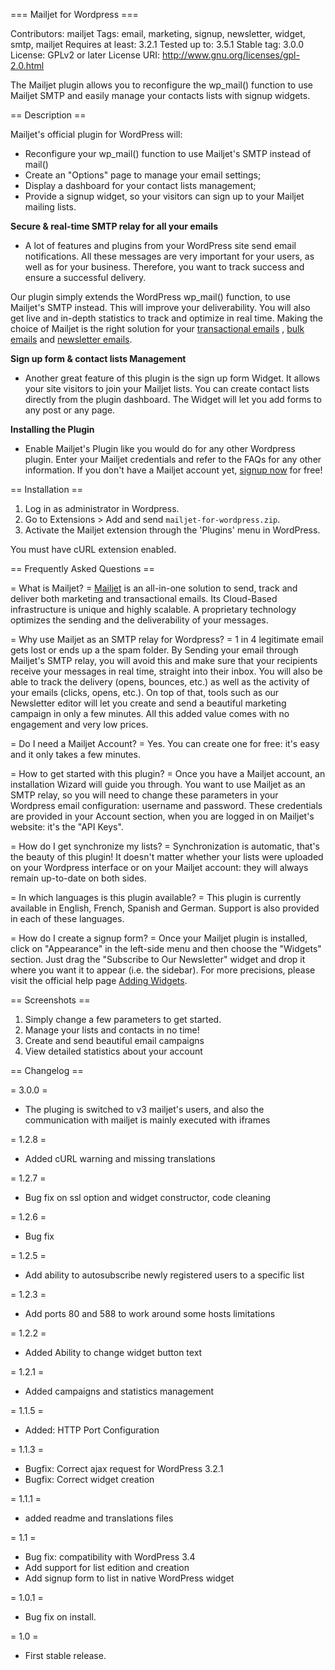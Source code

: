 === Mailjet for Wordpress ===

Contributors: mailjet
Tags: email, marketing, signup, newsletter, widget, smtp, mailjet
Requires at least: 3.2.1
Tested up to: 3.5.1
Stable tag: 3.0.0
License: GPLv2 or later
License URI: http://www.gnu.org/licenses/gpl-2.0.html

The Mailjet plugin allows you to reconfigure the wp_mail() function to use Mailjet SMTP and easily manage your contacts lists with signup widgets.


== Description ==


Mailjet's official plugin for WordPress will:

* Reconfigure your wp_mail() function to use Mailjet's SMTP instead of mail() 
* Create an "Options" page to manage your email settings; 
* Display a dashboard for your contact lists management;
* Provide a signup widget, so your visitors can sign up to your Mailjet mailing lists.


**Secure & real-time SMTP relay for all your emails**
- A lot of features and plugins from your WordPress site send email notifications. All these messages are very important for your users, as well as for your business. Therefore, you want to track success and ensure a successful delivery. 

Our plugin simply extends the WordPress wp_mail() function, to use Mailjet's SMTP instead. This will improve your deliverability. You will also get live and in-depth statistics to track and optimize in real time. Making the choice of Mailjet is the right solution for your [transactional emails](http://www.mailjet.com/features/transactional-email.html) , [bulk emails](http://www.mailjet.com/features/bulk-email.html) and [newsletter emails](https://www.mailjet.com/features/newsletter-service.html).

**Sign up form & contact lists Management**
-  Another great feature of this plugin is the sign up form Widget. It allows your site visitors to join your Mailjet lists. You can create contact lists directly from the plugin dashboard. The Widget will let you add forms to any post or any page.

**Installing the Plugin**
-  Enable Mailjet's Plugin like you would do for any other Wordpress plugin. Enter your Mailjet credentials and refer to the FAQs for any other information. If you don't have a Mailjet account yet, [signup now](http://www.mailjet.com) for free!


== Installation ==


1. Log in as administrator in Wordpress.
2. Go to Extensions > Add and send `mailjet-for-wordpress.zip`.
3. Activate the Mailjet extension through the 'Plugins' menu in WordPress.

You must have cURL extension enabled.


== Frequently Asked Questions ==


= What is Mailjet? =
[Mailjet](http://www.mailjet.com) is an all-in-one solution to send, track and deliver both marketing and transactional emails. Its Cloud-Based infrastructure is unique and highly scalable. A proprietary technology optimizes the sending and the deliverability of your messages. 

= Why use Mailjet as an SMTP relay for Wordpress? =
1 in 4 legitimate email gets lost or ends up a the spam folder. By Sending your email through Mailjet's SMTP relay, you will avoid this and make sure that your recipients receive your messages in real time, straight into their inbox. You will also be able to track the delivery (opens, bounces, etc.) as well as the activity of your emails (clicks, opens, etc.). On top of that, tools such as our Newsletter editor will let you create and send a beautiful marketing campaign in only a few minutes. All this added value comes with no engagement and very low prices.  

= Do I need a Mailjet Account? =
Yes. You can create one for free: it's easy and it only takes a few minutes. 

= How to get started with this plugin? =
Once you have a Mailjet account, an installation Wizard will guide you through. You want to use Mailjet as an SMTP relay, so you will need to change these parameters in your Wordpress email configuration: username and password. These credentials are provided in your Account section, when you are logged in on Mailjet's website: it's the "API Keys".

= How do I get synchronize my lists? =
Synchronization is automatic, that's the beauty of this plugin! It doesn't matter whether your lists were uploaded on your Wordpress interface or on your Mailjet account: they will always remain up-to-date on both sides. 

= In which languages is this plugin available? =
This plugin is currently available in English, French, Spanish and German. Support is also provided in each of these languages. 

= How do I create a signup form? =
Once your Mailjet plugin is installed, click on "Appearance" in the left-side menu  and then choose the "Widgets" section. Just drag  the "Subscribe to Our Newsletter" widget and drop it where you want it to appear (i.e. the sidebar). For more precisions, please visit the official help page [Adding Widgets](http://en.support.wordpress.com/widgets/#adding-widgets).


== Screenshots ==

1. Simply change a few parameters to get started.
2. Manage your lists and contacts in no time!
3. Create and send beautiful email campaigns
4. View detailed statistics about your account


== Changelog ==

= 3.0.0 =
* The pluging is switched to v3 mailjet's users, and also the communication with mailjet is mainly executed with iframes

= 1.2.8 =
* Added cURL warning and missing translations

= 1.2.7 =
* Bug fix on ssl option and widget constructor, code cleaning

= 1.2.6 =
* Bug fix

= 1.2.5 =
* Add ability to autosubscribe newly registered users to a specific list

= 1.2.3 =
* Add ports 80 and 588 to work around some hosts limitations

= 1.2.2 =
* Added Ability to change widget button text

= 1.2.1 =
* Added campaigns and statistics management

= 1.1.5 =
* Added: HTTP Port Configuration 

= 1.1.3 =
* Bugfix: Correct ajax request for WordPress 3.2.1 
* Bugfix: Correct widget creation 

= 1.1.1 =
* added readme and translations files

= 1.1 =
* Bug fix: compatibility with WordPress 3.4
* Add support for list edition and creation
* Add signup form to list in native WordPress widget

= 1.0.1 =
* Bug fix on install.

= 1.0 =
* First stable release.